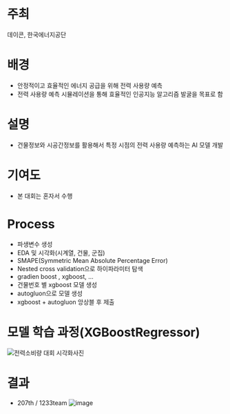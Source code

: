 # 주최
데이콘, 한국에너지공단

# 배경
- 안정적이고 효율적인 에너지 공급을 위해 전력 사용량 예측
- 전력 사용량 예측 시뮬레이션을 통해 효율적인 인공지능 알고리즘 발굴을 목표로 함

# 설명
- 건물정보와 시공간정보를 활용해서 특정 시점의 전력 사용량 예측하는 AI 모델 개발

# 기여도
- 본 대회는 혼자서 수행

# Process
- 파생변수 생성
- EDA 및 시각화(시계열, 건물, 군집)
- SMAPE(Symmetric Mean Absolute Percentage Error)
- Nested cross validation으로 하이파라미터 탐색
- gradien boost , xgboost, ...
- 건물번호 별 xgboost 모델 생성
- autogluon으로 모델 생성
- xgboost + autogluon 앙상블 후 제출

# 모델 학습 과정(XGBoostRegressor)
![전력소비량 대회 시각화사진](https://github.com/user-attachments/assets/e5980def-1b80-48e2-abdf-0c6df0c3f317)

# 결과
- 207th / 1233team
![image](https://github.com/seung-bin99/project/assets/153293674/86ada782-db85-42bc-a1cb-efb2027aee85)
